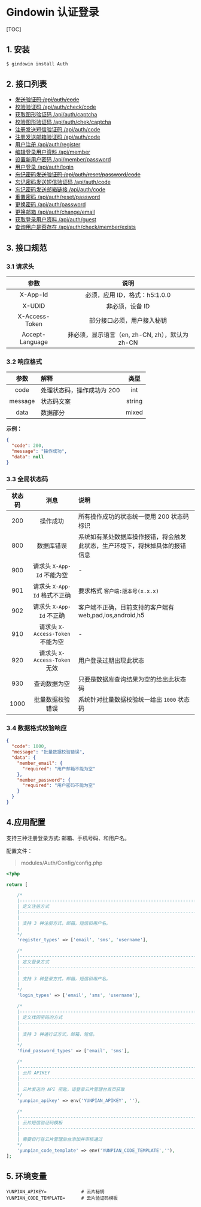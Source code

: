 # Gindowin 认证登录

[TOC]


## 1. 安装

```sh
$ gindowin install Auth
```

## 2. 接口列表

* ~~[发送验证码 /api/auth/code](Document/post/auth/code.md)~~
* [校验验证码  /api/auth/check/code](Document/post/auth/check/code.md)
* [获取图形验证码 /api/auth/captcha](Document/get/auth/captcha.md)
* [校验图形验证码 /api/auth/chek/captcha](Document/post/auth/check/captcha.md)
* [注册发送短信验证码 /api/auth/code](Document/post/auth/register-sms-code.md)
* [注册发送邮箱验证码 /api/auth/code](Document/post/auth/register-email-code.md)
* [用户注册 /api/auth/register](Document/post/auth/register.md)
* [编辑登录用户资料 /api/member](Document/put/auth/member.md)
* [设置新用户密码 /api/member/password](Document/put/auth/member/password.md)
* [用户登录 /api/auth/login](Document/post/auth/login.md)
* ~~[忘记密码发送验证码 /api/auth/reset/password/code](Document/post/auth/reset/password/code.md)~~
* [忘记密码发送短信验证码 /api/auth/code](Document/post/auth/reset-password-sms-code.md)
* [忘记密码发送邮箱链接 /api/auth/code](Document/post/auth/reset-password-email-code.md)
* [重置密码 /api/auth/reset/password](Document/post/auth/reset/password.md)
* [更换密码 /api/auth/password](Document/put/auth/password.md)
* [更换邮箱 /api/auth/change/email](Document/post/auth/change/email.md)
* [获取登录用户资料 /api/auth/guest](Document/get/auth/guest.md)
* [查询用户是否存在 /api/auth/check/member/exists](Document/post/check/member/exists.md)

## 3. 接口规范

### 3.1 请求头

参数 | 说明
:---:| :---:
X-App-Id | 必须，应用 ID，格式：h5:1.0.0
X-UDID | 非必须，设备 ID
X-Access-Token | 部分接口必须，用户接入秘钥
Accept-Language | 非必须，显示语言（en, zh-CN, zh），默认为 zh-CN

### 3.2 响应格式

参数|解释|类型
:---:| :---| :---:
code|处理状态码，操作成功为 200|int
message|状态码文案| string
data|数据部分|mixed

**示例：**

```json
{
  "code": 200,
  "message": "操作成功",
  "data": null
}
```

### 3.3 全局状态码

状态码 | 消息 | 说明
:---: | :---: | :---
200 | 操作成功 | 所有操作成功的状态统一使用 200 状态码标识
800 | 数据库错误 | 系统如有某处数据库操作报错，将会触发此状态，生产环境下，将抹掉具体的报错信息
900 | 请求头 `X-App-Id` 不能为空 | -
901 | 请求头 `X-App-Id` 格式不正确 | 要求格式 `客户端:版本号(x.x.x)`
902 | 请求头 `X-App-Id` 不正确 | 客户端不正确，目前支持的客户端有 web,pad,ios,android,h5
910 | 请求头 `X-Access-Token` 不能为空 | -
920 | 请求头 `X-Access-Token` 无效 | 用户登录过期出现此状态
930 | 查询数据为空 | 只要是数据库查询结果为空的给出此状态码
1000 | 批量数据校验错误 | 系统针对批量数据校验统一给出 `1000` 状态码

### 3.4 数据格式校验响应

```json
{
  "code": 1000,
  "message": "批量数据校验错误",
  "data": {
    "member_email": {
      "required": "用户邮箱不能为空"
    },
    "member_password": {
      "required": "用户密码不能为空"
    }
  }
}
```



## 4.应用配置
 
支持三种注册登录方式: 邮箱、手机号码、和用户名。

配置文件：

> modules/Auth/Config/config.php

```php
<?php

return [

    /*
    |--------------------------------------------------------------------------
    | 定义注册方式
    |--------------------------------------------------------------------------
    |
    | 支持 3 种注册方式，邮箱，短信和用户名。
    |
    */
    'register_types' => ['email', 'sms', 'username'],

    /*
    |--------------------------------------------------------------------------
    | 定义登录方式
    |--------------------------------------------------------------------------
    |
    | 支持 3 种登录方式，邮箱，短信和用户名。
    |
    */
    'login_types' => ['email', 'sms', 'username'],

    /*
    |--------------------------------------------------------------------------
    | 定义找回密码的方式
    |--------------------------------------------------------------------------
    |
    | 支持 3 种通行证方式，邮箱，短信。
    |
    */
    'find_password_types' => ['email', 'sms'],

    /*
    |--------------------------------------------------------------------------
    | 云片 APIKEY
    |--------------------------------------------------------------------------
    |
    | 云片发送的 API 密匙，请登录云片管理台首页获取
    */
    'yunpian_apikey' => env('YUNPIAN_APIKEY', ''),

    /*
    |--------------------------------------------------------------------------
    | 云片短信验证码模板
    |--------------------------------------------------------------------------
    |
    | 需要自行在云片管理后台添加并审核通过
    */
    'yunpian_code_template' => env('YUNPIAN_CODE_TEMPLATE',''),
];
```

## 5. 环境变量

```
YUNPIAN_APIKEY=             # 云片秘钥
YUNPIAN_CODE_TEMPLATE=      # 云片验证码模板
```